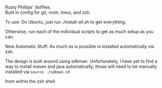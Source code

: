 Rusty Phillips' dotfiles.  
Built in config for git, nvim, tmux, and zsh. 

To use:
On Ubuntu, just run ./install-all.sh to get everything.

Otherwise, run each of the individual scripts to get as much setup as you can.

New Automatic Stuff:
As much as is possible is installed automatically via zsh.

The design is built around using sdkman.  Unfortunately, I have yet to find a way to install maven and java automatically; those will need to be manually installed via
```source ./sdkman.sh```

from within the zsh shell.
